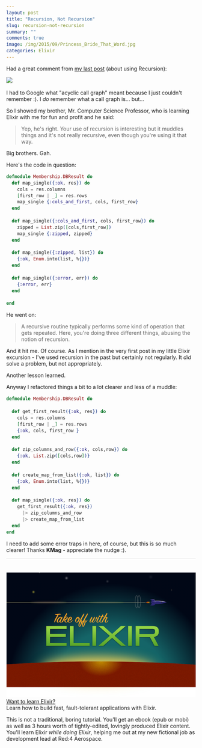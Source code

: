 ```yaml
---
layout: post
title: "Recursion, Not Recursion"
slug: recursion-not-recursion
summary: ""
comments: true
image: /img/2015/09/Princess_Bride_That_Word.jpg
categories: Elixir
---
```


Had a great comment from [my last post](http://rob.conery.io/2015/09/04/using-recursion-in-elixir-to-break-your-oo-brain/) (about using Recursion):

![](https://blog.bigmachine.io/img/2015/09/Screen-Shot-2015-09-09-at-8.55.13-AM-1024x226.png)

I had to Google what "acyclic call graph" meant because I just couldn't remember :). I *do* remember what a call graph is... but...

So I showed my brother, Mr. Computer Science Professor, who is learning Elixir with me for fun and profit and he said:

> Yep, he's right. Your use of recursion is interesting but it muddles things and it's not really recursive, even though you're using it that way.

Big brothers. Gah.

Here's the code in question:

```elixir
defmodule Membership.DBResult do
  def map_single({:ok, res}) do
    cols = res.columns
    [first_row | _] = res.rows
    map_single {:cols_and_first, cols, first_row}
  end

  def map_single({:cols_and_first, cols, first_row}) do
    zipped = List.zip([cols,first_row])
    map_single {:zipped, zipped}
  end

  def map_single({:zipped, list}) do
    {:ok, Enum.into(list, %{})}
  end

  def map_single({:error, err}) do
    {:error, err}
  end

end
```

He went on:

> A recursive routine typically performs some kind of operation that gets repeated. Here, you're doing three different things, abusing the notion of recursion.

And it hit me. Of course. As I mention in the very first post in my little Elixir excursion - I've used recursion in the past but certainly not regularly. It *did* solve a problem, but not appropriately.

Another lesson learned.

Anyway I refactored things a bit to a lot clearer and less of a muddle:

```elixir
defmodule Membership.DBResult do

  def get_first_result({:ok, res}) do
    cols = res.columns
    [first_row | _] = res.rows
    {:ok, cols, first_row }
  end

  def zip_columns_and_row({:ok, cols,row}) do
    {:ok, List.zip([cols,row])}
  end

  def create_map_from_list({:ok, list}) do
    {:ok, Enum.into(list, %{})}
  end

  def map_single({:ok, res}) do
    get_first_result({:ok, res})
      |> zip_columns_and_row
      |> create_map_from_list
  end
end
```

I need to add some error traps in here, of course, but this is so much clearer! Thanks **KMag** - appreciate the nudge :).


<div class="ui items" style="padding-top:36px;border-top:1px solid #e5e5e5;">
  <div class="item">
    <div class="image">
      <a href="https://goo.gl/zvMHWK" target=_blank>
        <img src="/img/red4_product_slide.png">
      </a>
    </div>
    <div class="content">
      <a class="header" href="https://goo.gl/zvMHWK">Want to learn Elixir?</a>
      <div class="meta">
        <span>Learn how to build fast, fault-tolerant applications with Elixir.</span>
      </div>
      <div class="description">
        <p>
          This is not a traditional, boring tutorial. You'll get an ebook (epub or mobi) as well as 3 hours worth of tightly-edited,
          lovingly produced Elixir content. You'll learn Elixir <i> while doing Elixir</i>, helping me out at my new fictional job
          as development lead at Red:4 Aerospace.
        </p>
      </div>
    </div>
  </div>
</div>
